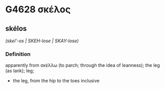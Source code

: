 # G4628 σκέλος

## skélos

_(skel'-os | SKEH-lose | SKAY-lose)_

### Definition

apparently from σκέλλω (to parch; through the idea of leanness); the leg (as lank); leg; 

- the leg, from the hip to the toes inclusive
